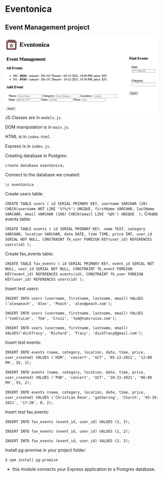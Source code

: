 # Eventonica
## Event Management project
![eventonica screenshot](https://github.com/alexcheva/techtonica-assignments/blob/main/eventonica/eventonica-part-2/eventonica.png?raw=true)
JS Classes are in `models.js`.

DOM manipulation is in `main.js`.

HTML is in `index.html`.

Express is in `index.js`.

Creating database in Postgres:

`create database eventonica;`

Connect to the database we created:

`\c eventonica`

Create users table:

`CREATE TABLE users (
        id SERIAL PRIMARY KEY,
        username VARCHAR (20) CHECK(username NOT LIKE '%?%/%') UNIQUE,
        firstName VARCHAR,
        lastName VARCHAR,
        email VARCHAR (100) CHECK(email LIKE '%@%') UNIQUE 
        );`
Create events table:

`CREATE TABLE events (
        id SERIAL PRIMARY KEY,
        name TEXT,
        category VARCHAR,
        location VARCHAR,
        date DATE,
        time TIME,
        price INT,
        user_id SERIAL NOT NULL,
        CONSTRAINT fk_user
                FOREIGN KEY(user_id)
                        REFERENCES users(id)
                        );`

Create fav_events table:

`CREATE TABLE fav_events (
        id SERIAL PRIMARY KEY,
        event_id SERIAL NOT NULL,
        user_id SERIAL NOT NULL,
        CONSTRAINT fk_event
                FOREIGN KEY(event_id)
                        REFERENCES events(id),
        CONSTRAINT fk_user
                FOREIGN KEY(user_id)
                        REFERENCES users(id)
                        );
`

Insert test users:

`INSERT INTO users (username, firstname, lastname, email) VALUES ('alexpeach', 'Alex', 'Peach', 'alex@peach.com');`

`INSERT INTO users (username, firstname, lastname, email) VALUES ('tomCruize', 'Tom', 'Cruiz', 'tom@tomcruize.com');`

`INSERT INTO users (username, firstname, lastname, email) VALUES('dickTracy', 'Richard', 'Tracy', 'dickTracy@gmail.com');`

Insert test events:

`INSERT INTO events (name, category, location, date, time, price, user_created) VALUES ('HIM', 'concert', 'UCT', '05-12-2021', '12:00 PM', 55, 2);`

`INSERT INTO events (name, category, location, date, time, price, user_created) VALUES ('POD', 'concert', 'UCT', '10-21-2021', '06:00 PM', 55, 2);`

`INSERT INTO events (name, category, location, date, time, price, user_created) VALUES ('Christian Rave', 'gathering', 'Church', '03-19-2021', '17:30', 0, 2);`

Insert test fav_events:

`INSERT INTO fav_events (event_id, user_id) VALUES (3, 3);`

`INSERT INTO fav_events (event_id, user_id) VALUES (1, 2);`

`INSERT INTO fav_events (event_id, user_id) VALUES (2, 2);`

Install pg-promise in your project folder:

`$ npm install pg-promise`

 - this module connects your Express application to a Postgres database.